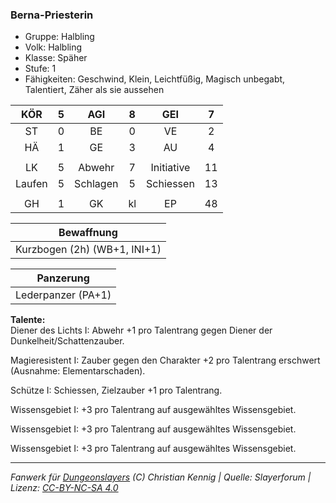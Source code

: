 ### Berna-Priesterin

- Gruppe: Halbling
- Volk: Halbling
- Klasse: Späher
- Stufe: 1
- Fähigkeiten: Geschwind, Klein, Leichtfüßig, Magisch unbegabt, Talentiert, Zäher als sie aussehen

|  KÖR   |  5  |   AGI    |  8  |    GEI     |  7  |
| :----: | :-: | :------: | :-: | :--------: | :-: |
|   ST   |  0  |    BE    |  0  |     VE     |  2  |
|   HÄ   |  1  |    GE    |  3  |     AU     |  4  |
|        |     |          |     |            |     |
|   LK   |  5  |  Abwehr  |  7  | Initiative | 11  |
| Laufen |  5  | Schlagen |  5  | Schiessen  | 13  |
|        |     |          |     |            |     |
|   GH   |  1  |    GK    | kl  |     EP     | 48  |

|          Bewaffnung          |
| :--------------------------: |
| Kurzbogen (2h) (WB+1, INI+1) |

|     Panzerung      |
| :----------------: |
| Lederpanzer (PA+1) |

**Talente:**  
Diener des Lichts I: Abwehr +1 pro Talentrang gegen Diener der Dunkelheit/Schattenzauber.

Magieresistent I: Zauber gegen den Charakter +2 pro Talentrang erschwert (Ausnahme: Elementarschaden).

Schütze I: Schiessen, Zielzauber +1 pro Talentrang.

Wissensgebiet I: +3 pro Talentrang auf ausgewähltes Wissensgebiet.

Wissensgebiet I: +3 pro Talentrang auf ausgewähltes Wissensgebiet.

Wissensgebiet I: +3 pro Talentrang auf ausgewähltes Wissensgebiet.

---

_Fanwerk für [Dungeonslayers](https://www.dungeonslayers.net/) (C) Christian Kennig | Quelle: Slayerforum | Lizenz: [CC-BY-NC-SA 4.0](https://creativecommons.org/licenses/by-nc-sa/4.0/deed.de)_
